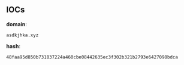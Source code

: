 
## IOCs

__domain__:

```text
asdkjhka.xyz
```
__hash__:

```text
48faa95d850b731837224a460cbe08442635ec3f302b321b2793e6427098bdca
```